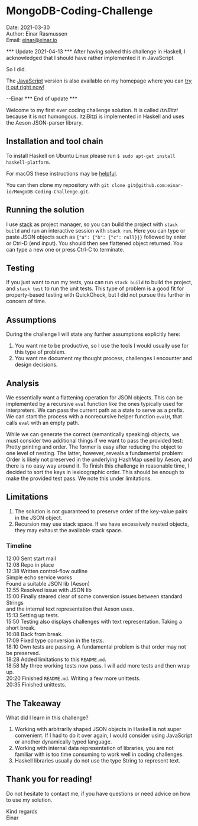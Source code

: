 # MongoDB-Coding-Challenge
Date:   2021-03-30  
Author: Einar Rasmussen  
Email:  einar@einar.io


*** Update 2021-04-13 ***
After having solved this challenge in Haskell, 
I acknowledged that I should have rather implemented it in JavaScript.

So I did.

The [JavaScript](https://github.com/einar-io/MongoDB-Coding-Challenge.JS)
version is also available on my homepage where you 
can [try it out right now!](https://einar.io/code/MongoDB-Coding-Challenge.JS/)

--Einar
*** End of update ***


Welcome to my first ever coding challenge solution.
It is called *ItziBitzi* because it is not humongous.
ItziBitzi is implemented in Haskell and uses the Aeson JSON-parser library.


## Installation and tool chain
To install Haskell on Ubuntu Linux please run
`$ sudo apt-get install haskell-platform`.

For macOS these instructions may be [helpful](https://docs.haskellstack.org/en/stable/install_and_upgrade/).

You can then clone my repository with
`git clone git@github.com:einar-io/MongoDB-Coding-Challenge.git`.


## Running the solution
I use [stack](https://docs.haskellstack.org/en/stable/README/) as project manager,
so you can build the project with `stack build` and run an interactive session
with `stack run`.  Here you can type or paste JSON objects such as 
`{"a": {"b": {"c": null}}}`
followed by enter or Ctrl-D (end input).  You should then see flattened object returned.
You can type a new one or press Ctrl-C to terminate.


## Testing
If you just want to run my tests, you can run
`stack build` to build the project, and
`stack test` to run the unit tests.
This type of problem is a good fit for property-based testing with QuickCheck,
but I did not pursue this further in concern of time.


## Assumptions
During the challenge I will state any further assumptions explicitly here:

1. You want me to be productive, so I use the tools I would usually use for
   this type of problem.
2. You want me document my thought process, challenges I encounter and design
   decisions.


## Analysis
We essentially want a flattening operation for  JSON objects.  This can be
implemented by a recursive `eval` function like the ones typically used for
interpreters.  We can pass the current path as a state to serve as a prefix.
We can start the process with a nonrecursive helper function `evalH`, that
calls `eval` with an empty path.

While we can generate the correct (semantically speaking) objects, we must
consider two additional things if we want to pass the provided test: Pretty
printing and order.  The former is easy after reducing the object to one level
of nesting.  The latter, however, reveals a fundamental problem: Order is likely
not preserved in the underlying HashMap used by Aeson, and there is no easy
way around it.  To finish this challenge in reasonable time, I decided to sort
the keys in lexicographic order.  This should be enough to make the provided
test pass.  We note this under limitations.


## Limitations
1. The solution is not guaranteed to preserve order of the key-value pairs in the JSON object.
2. Recursion may use stack space.  If we have excessively nested objects, they
   may exhaust the available stack space.


### Timeline
12:00 Sent start mail  
12:08 Repo in place  
12:38 Written control-flow outline  
      Simple echo service works  
      Found a suitable JSON lib (Aeson)  
12:55 Resolved issue with JSON lib  
15:00 Finally steared clear of some conversion issues between standard Strings  
      and the internal text representation that Aeson uses.  
15:13 Setting up tests.  
15:50 Testing also displays challenges with text representation.  Taking a short break.  
16:08 Back from break.  
17:09 Fixed type conversion in the tests.  
18:10 Own tests are passing.  A fundamental problem is that order may not be preserved.  
18:28 Added limitations to this `README.md`.  
18:58 My three working tests now pass.  I will add more tests and then wrap up.  
20:20 Finished `README.md`.  Writing a few more unittests.  
20:35 Finished unittests.  


## The Takeaway
What did I learn in this challenge?

1.  Working with arbitrarily shaped JSON objects in Haskell is not super convenient.
    If I had to do it over again, I would consider using JavaScript or another
    dynamically typed language.
2.  Working with internal data representation of libraries, you are not
    familiar with is too time consuming to work well in coding challenges.
3.  Haskell libraries usually do not use the type String to represent text.


## Thank you for reading!
Do not hesitate to contact me, if you have questions or need advice on how to
use my solution.

Kind regards  
Einar
